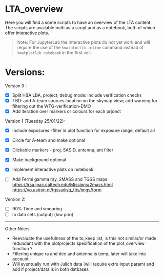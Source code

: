 # LTA_overview
Here you will find a some scripts to have an overview of the LTA content. The scripts are available both as a script and as a notebook, both of which offer interactive plots. 
> Note: For JupyterLab the interactive plots do not yet work and will require the use of the `%matplotlib inline` command instead of `%matplotlib notebook` in the first cell.

# Versions:
Version 0 :
- [x] Split HBA LBA, project, debug mode: include verification checks
- [x] TBD: add A-team sources location on the skymap view; add warning for filtering out the WTG-verification-DMO
- [x] Add iteration over markers or colours for each prjoect

Version 1 (Tuesday 25/01/22):
- [x] Include exposures -filter in plot function for exposure range, default all 
- [x] Circle for A-team and make optional
- [x] Clickable markers - proj, SASID, antenna, ant filter
- [x] Make background optional
- [x] Implement interactive plots on notebook
- [ ] Add Fermi gamma ray,  2MASS and TGSS maps https://irsa.ipac.caltech.edu/Missions/2mass.html https://vo.astron.nl/tgssadr/q_fits/imgs/form


Version 2:
- [ ] 90% Time and smearing
- [ ] lb data sets (output) (low prio)
---
Other Notes:
- Reevaluate the usefulness of the to_keep list, is this not similar/or made redundant with the plotprojects specification of the plot_overview function ?
- Filtering unique ra and dec and antenna is temp, later will take into account 
- Will eventually run with Julich data (will require extra input param) and add if project/data is in both datbases
